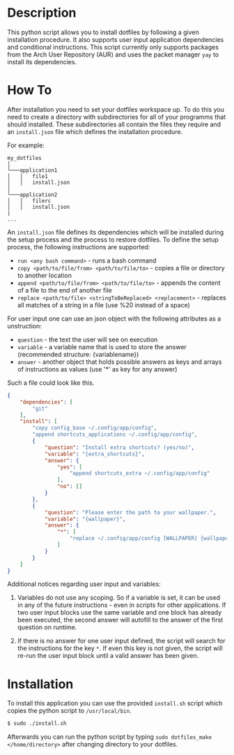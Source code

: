 # Description
This python script allows you to install dotfiles by following a given installation procedure.
It also supports user input application dependencies and conditional instructions.
This script currently only supports packages from the Arch User Repository (AUR) and uses the packet manager `yay` to install its dependencies. 

# How To
After installation you need to set your dotfiles workspace up.
To do this you need to create a directory with subdirectories for all of your programms that should installed.
These subdirectories all contain the files they require and an `install.json` file which defines the installation procedure.

For example:
```
my_dotfiles
│   
└───application1
│   │   file1
│   │   install.json
│
└───application2
│   │   filerc
│   │   install.json
|
...
```
An `install.json` file defines its dependencies which will be installed during the setup process and the process to restore dotfiles.
To define the setup process, the following instructions are supported:
- `run <any bash command>` - runs a bash command
- `copy <path/to/file/from> <path/to/file/to>` - copies a file or directory to another location
- `append <path/to/file/from> <path/to/file/to>` - appends the content of a file to the end of another file
- `replace <path/to/file> <stringToBeReplaced> <replacement>` - replaces all matches of a string in a file (use %20 instead of a space)

For user input one can use an json object with the following attributes as a unstruction:
- `question` - the text the user will see on execution
- `variable` - a variable name that is used to store the answer (recommended structure: {variablename})
- `answer` - another object that holds possible answers as keys and arrays of instructions as values (use '*' as key for any answer)

Such a file could look like this.
```json
{
    "dependencies": [
        "git"
    ],
    "install": [
        "copy config_base ~/.config/app/config",
        "append shortcuts_applications ~/.config/app/config",
        {
            "question": "Install extra shortcuts? (yes/no)",
            "variable": "{extra_shortcuts}",
            "answer": {
                "yes": [
                    "append shortcuts_extra ~/.config/app/config"
                ],
                "no": []
            }
        },
        {
            "question": "Please enter the path to your wallpaper.",
            "variable": "{wallpaper}",
            "answer": {
                "*": [
                    "replace ~/.config/app/config [WALLPAPER] {wallpaper}"
                ]
            }
        }
    ]
}
```

Additional notices regarding user input and variables:

1. Variables do not use any scoping. So if a variable is set, it can be used in any of the future instructions - even in scripts for other applications. If two user input blocks use the same variable and one block has already been executed, the second answer will autofill to the answer of the first question on runtime.

2. If there is no answer for one user input defined, the script will search for the instructions for the key `*`. If even this key is not given, the script will re-run the user input block until a valid answer has been given.

# Installation
To install this application you can use the provided `install.sh` script which copies the python script to `/usr/local/bin`.
```bash
$ sudo ./install.sh
```
Afterwards you can run the python script by typing `sudo dotfiles_make </home/directory>` after changing directory to your dotfiles.